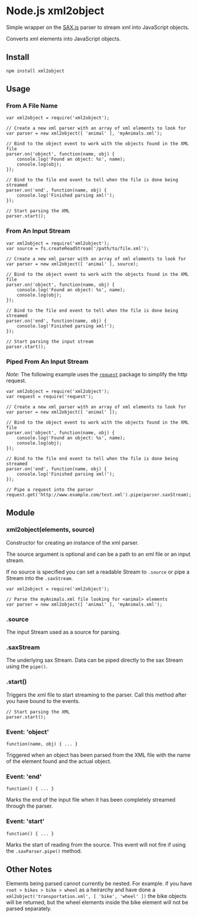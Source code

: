 # Node.js xml2object

Simple wrapper on the [SAX.js](https://github.com/isaacs/sax-js) parser to stream xml into JavaScript objects.

Converts xml elements into JavaScript objects.

## Install

    npm install xml2object

## Usage

### From A File Name

    var xml2object = require('xml2object');
    
    // Create a new xml parser with an array of xml elements to look for
    var parser = new xml2object([ 'animal' ], 'myAnimals.xml');
    
    // Bind to the object event to work with the objects found in the XML file
    parser.on('object', function(name, obj) {
        console.log('Found an object: %s', name);
        console.log(obj);
    });

    // Bind to the file end event to tell when the file is done being streamed
    parser.on('end', function(name, obj) {
        console.log('Finished parsing xml!');
    });
    
    // Start parsing the XML
    parser.start();

### From An Input Stream

    var xml2object = require('xml2object');
    var source = fs.createReadStream('/path/to/file.xml');
    
    // Create a new xml parser with an array of xml elements to look for
    var parser = new xml2object([ 'animal' ], source);
    
    // Bind to the object event to work with the objects found in the XML file
    parser.on('object', function(name, obj) {
        console.log('Found an object: %s', name);
        console.log(obj);
    });

    // Bind to the file end event to tell when the file is done being streamed
    parser.on('end', function(name, obj) {
        console.log('Finished parsing xml!');
    });

    // Start parsing the input stream
    parser.start();

### Piped From An Input Stream

_Note:_ The following example uses the [`request`][1] package to simplify the http request.

    var xml2object = require('xml2object');
    var request = require('request');
    
    // Create a new xml parser with an array of xml elements to look for
    var parser = new xml2object([ 'animal' ]);
    
    // Bind to the object event to work with the objects found in the XML file
    parser.on('object', function(name, obj) {
        console.log('Found an object: %s', name);
        console.log(obj);
    });

    // Bind to the file end event to tell when the file is done being streamed
    parser.on('end', function(name, obj) {
        console.log('Finished parsing xml!');
    });

    // Pipe a request into the parser
    request.get('http://www.example.com/test.xml').pipe(parser.saxStream);

## Module

### xml2object(elements, source)

Constructor for creating an instance of the xml parser.

The source argument is optional and can be a path to an xml file or an input stream.

If no source is specified you can set a readable Stream to `.source` or pipe a Stream into the `.saxStream`.

    var xml2object = require('xml2object');
    
    // Parse the myAnimals.xml file looking for <animal> elements
    var parser = new xml2object([ 'animal' ], 'myAnimals.xml');

### .source

The input Stream used as a source for parsing.

### .saxStream

The underlying sax Stream. Data can be piped directly to the sax Stream using the `pipe()`.

### .start()

Triggers the xml file to start streaming to the parser. Call this method after you have bound to the events.

    // Start parsing the XML
    parser.start();

### Event: 'object'

    function(name, obj) { ... }

Triggered when an object has been parsed from the XML file with the name of the element found and the actual object.

### Event: 'end'

    function() { ... }

Marks the end of the input file when it has been completely streamed through the parser.

### Event: 'start'

    function() { ... }

Marks the start of reading from the source. This event will not fire if using the `.saxParser.pipe()` method.

## Other Notes

Elements being parsed cannot currently be nested. For example. if you have `root > bikes > bike > wheel` as a heirarchy and have done a `xml2object('transportation.xml', [ 'bike', 'wheel' ])` the bike objects will be returned, but the wheel elements inside the bike element will not be parsed separately.

  [1]: https://github.com/mikeal/request
